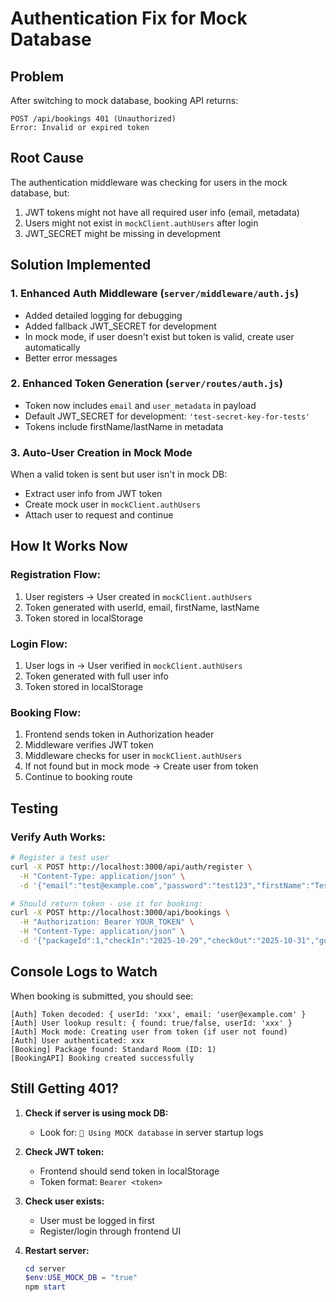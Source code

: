 # Authentication Fix for Mock Database

## Problem
After switching to mock database, booking API returns:
```
POST /api/bookings 401 (Unauthorized)
Error: Invalid or expired token
```

## Root Cause
The authentication middleware was checking for users in the mock database, but:
1. JWT tokens might not have all required user info (email, metadata)
2. Users might not exist in `mockClient.authUsers` after login
3. JWT_SECRET might be missing in development

## Solution Implemented

### 1. Enhanced Auth Middleware (`server/middleware/auth.js`)
- Added detailed logging for debugging
- Added fallback JWT_SECRET for development
- In mock mode, if user doesn't exist but token is valid, create user automatically
- Better error messages

### 2. Enhanced Token Generation (`server/routes/auth.js`)
- Token now includes `email` and `user_metadata` in payload
- Default JWT_SECRET for development: `'test-secret-key-for-tests'`
- Tokens include firstName/lastName in metadata

### 3. Auto-User Creation in Mock Mode
When a valid token is sent but user isn't in mock DB:
- Extract user info from JWT token
- Create mock user in `mockClient.authUsers`
- Attach user to request and continue

## How It Works Now

### Registration Flow:
1. User registers → User created in `mockClient.authUsers`
2. Token generated with userId, email, firstName, lastName
3. Token stored in localStorage

### Login Flow:
1. User logs in → User verified in `mockClient.authUsers`
2. Token generated with full user info
3. Token stored in localStorage

### Booking Flow:
1. Frontend sends token in Authorization header
2. Middleware verifies JWT token
3. Middleware checks for user in `mockClient.authUsers`
4. If not found but in mock mode → Create user from token
5. Continue to booking route

## Testing

### Verify Auth Works:
```bash
# Register a test user
curl -X POST http://localhost:3000/api/auth/register \
  -H "Content-Type: application/json" \
  -d '{"email":"test@example.com","password":"test123","firstName":"Test","lastName":"User"}'

# Should return token - use it for booking:
curl -X POST http://localhost:3000/api/bookings \
  -H "Authorization: Bearer YOUR_TOKEN" \
  -H "Content-Type: application/json" \
  -d '{"packageId":1,"checkIn":"2025-10-29","checkOut":"2025-10-31","guests":{"adults":2,"children":0},"totalCost":11000}'
```

## Console Logs to Watch

When booking is submitted, you should see:
```
[Auth] Token decoded: { userId: 'xxx', email: 'user@example.com' }
[Auth] User lookup result: { found: true/false, userId: 'xxx' }
[Auth] Mock mode: Creating user from token (if user not found)
[Auth] User authenticated: xxx
[Booking] Package found: Standard Room (ID: 1)
[BookingAPI] Booking created successfully
```

## Still Getting 401?

1. **Check if server is using mock DB:**
   - Look for: `🧪 Using MOCK database` in server startup logs

2. **Check JWT token:**
   - Frontend should send token in localStorage
   - Token format: `Bearer <token>`

3. **Check user exists:**
   - User must be logged in first
   - Register/login through frontend UI

4. **Restart server:**
   ```powershell
   cd server
   $env:USE_MOCK_DB = "true"
   npm start
   ```


